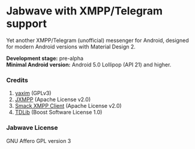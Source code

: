 # Jabwave with XMPP/Telegram support

Yet another XMPP/Telegram (unofficial) messenger for Android, designed for modern Android versions with Material Design 2.

**Development stage:** pre-alpha\
**Minimal Android version:** Android 5.0 Lollipop (API 21) and higher.

### Credits
1. [yaxim](https://github.com/yaxim-org/yaxim) (GPLv3)
2. [JXMPP](https://github.com/igniterealtime/jxmpp) (Apache License v2.0)
3. [Smack XMPP Client](https://github.com/igniterealtime/Smack) (Apache License v2.0)
4. [TDLib](https://github.com/tdlib/td) (Boost Software License 1.0)

### Jabwave License
GNU Affero GPL version 3
